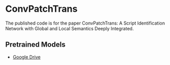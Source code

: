 # ConvPatchTrans

The published code is for the paper ConvPatchTrans: A Script Identification Network with Global and Local Semantics Deeply Integrated.

## Pretrained Models

* [Google Drive](https://drive.google.com/drive/folders/1R-uqKqygH5a1sDQPbUQFXLvy_64DvvVu?usp=sharing)
